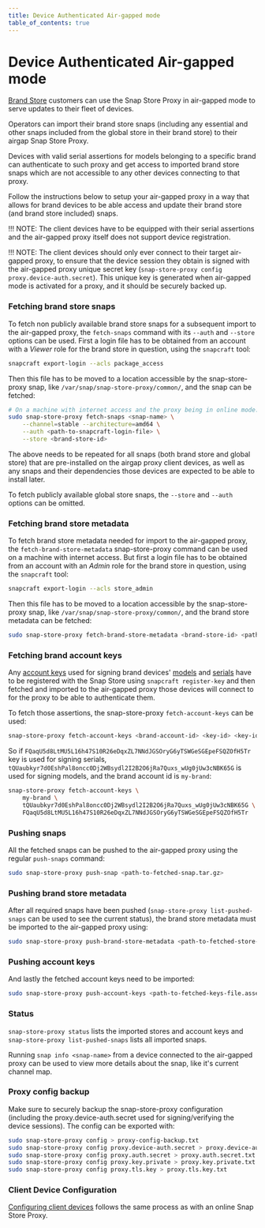 ```yaml
---
title: Device Authenticated Air-gapped mode
table_of_contents: true
---
```


# Device Authenticated Air-gapped mode

[Brand Store](https://ubuntu.com/core/docs/store-overview) customers can use the
Snap Store Proxy in air-gapped mode to serve updates to their fleet of devices.

Operators can import their brand store snaps (including any essential and other
snaps included from the global store in their brand store) to their airgap Snap
Store Proxy.

Devices with valid serial assertions for models belonging to a specific brand
can authenticate to such proxy and get access to imported brand store snaps
which are not accessible to any other devices connecting to that proxy.

Follow the instructions below to setup your air-gapped proxy in a way that
allows for brand devices to be able access and update their brand store (and
brand store included) snaps.

!!! NOTE:
    The client devices have to be equipped with their serial assertions and the
    air-gapped proxy itself does not support device registration.

!!! NOTE:
    The client devices should only ever connect to their target air-gapped
    proxy, to ensure that the device session they obtain is signed with the
    air-gapped proxy unique secret key (`snap-store-proxy config
    proxy.device-auth.secret`). This unique key is generated when air-gapped
    mode is activated for a proxy, and it should be securely backed up.

### Fetching brand store snaps

To fetch non publicly available brand store snaps for a subsequent import to the
air-gapped proxy, the `fetch-snaps` command with its `--auth` and `--store`
options can be used. First a login file has to be obtained from an account with
a *Viewer* role for the brand store in question, using the `snapcraft` tool:

```bash
snapcraft export-login --acls package_access
```

Then this file has to be moved to a location accessible by the snap-store-proxy
snap, like `/var/snap/snap-store-proxy/common/`, and the snap can be fetched:

```bash
# On a machine with internet access and the proxy being in online mode:
sudo snap-store-proxy fetch-snaps <snap-name> \
    --channel=stable --architecture=amd64 \
    --auth <path-to-snapcraft-login-file> \
    --store <brand-store-id>
```

The above needs to be repeated for all snaps (both brand store and global store)
that are pre-installed on the airgap proxy client devices, as well as any snaps
and their dependencies those devices are expected to be able to install later.

To fetch publicly available global store snaps, the `--store` and `--auth`
options can be omitted.

### Fetching brand store metadata

To fetch brand store metadata needed for import to the air-gapped proxy, the
`fetch-brand-store-metadata` snap-store-proxy command can be used on a machine
with internet access. But first a login file has to be obtained from an account
with an *Admin* role for the brand store in question, using the `snapcraft`
tool:

```bash
snapcraft export-login --acls store_admin
```

Then this file has to be moved to a location accessible by the snap-store-proxy
snap, like `/var/snap/snap-store-proxy/common/`, and the brand store metadata
can be fetched:

```bash
sudo snap-store-proxy fetch-brand-store-metadata <brand-store-id> <path-to-snapcraft-login-file>
```

### Fetching brand account keys

Any [account
keys](https://ubuntu.com/core/docs/reference/assertions/account-key) used for
signing brand devices'
[models](https://ubuntu.com/core/docs/reference/assertions/model) and
[serials](https://ubuntu.com/core/docs/reference/assertions/serial) have to be
registered with the Snap Store using `snapcraft register-key` and then fetched
and imported to the air-gapped proxy those devices will connect to for the proxy
to be able to authenticate them.

To fetch those assertions, the snap-store-proxy `fetch-account-keys` can be used:

```bash
snap-store-proxy fetch-account-keys <brand-account-id> <key-id> <key-id> ...
```

So if `FQaqU5d8LtMU5L16h47S10R26eDqxZL7NNdJGSOryG6yTSWGeSGEpeFSQZOfH5Tr` key is
used for signing serials,
`tQUaubkyr7d0EshPal8oncc0Dj2WBsydl2I2B2O6jRa7Quxs_wUg0jUw3cNBK65G` is used for
signing models, and the brand account id is `my-brand`:

```bash
snap-store-proxy fetch-account-keys \
    my-brand \
    tQUaubkyr7d0EshPal8oncc0Dj2WBsydl2I2B2O6jRa7Quxs_wUg0jUw3cNBK65G \
    FQaqU5d8LtMU5L16h47S10R26eDqxZL7NNdJGSOryG6yTSWGeSGEpeFSQZOfH5Tr
```

### Pushing snaps

All the fetched snaps can be pushed to the air-gapped proxy using the regular
`push-snaps` command:

```bash
sudo snap-store-proxy push-snap <path-to-fetched-snap.tar.gz>
```

### Pushing brand store metadata

After all required snaps have been pushed (`snap-store-proxy list-pushed-snaps`
can be used to see the current status), the brand store metadata must be
imported to the air-gapped proxy using:

```bash
sudo snap-store-proxy push-brand-store-metadata <path-to-fetched-store-metadata.json>
```

### Pushing account keys

And lastly the fetched account keys need to be imported:

```bash
sudo snap-store-proxy push-account-keys <path-to-fetched-keys-file.assert>
```

### Status

`snap-store-proxy status` lists the imported stores and account keys and
`snap-store-proxy list-pushed-snaps` lists all imported snaps.

Running `snap info <snap-name>` from a device connected to the air-gapped proxy
can be used to view more details about the snap, like it's current channel map.


### Proxy config backup

Make sure to securely backup the snap-store-proxy configuration (including the
proxy.device-auth.secret used for signing/verifying the device sessions). The
config can be exported with:

```bash
sudo snap-store-proxy config > proxy-config-backup.txt
sudo snap-store-proxy config proxy.device-auth.secret > proxy.device-auth.secret.txt
sudo snap-store-proxy config proxy.auth.secret > proxy.auth.secret.txt
sudo snap-store-proxy config proxy.key.private > proxy.key.private.txt
sudo snap-store-proxy config proxy.tls.key > proxy.tls.key.txt
```

### Client Device Configuration

[Configuring client devices](devices.md) follows the same process as with an
online Snap Store Proxy.
